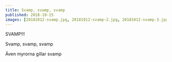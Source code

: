 ```yaml
---
title: Svamp, svamp, svamp
published: 2018-10-15
images: [20181012-svamp.jpg, 20181012-svamp-2.jpg, 20181012-svamp-3.jpg]
---
```


SVAMP!!!

Svamp, svamp, svamp

Även myrorna gillar svamp
